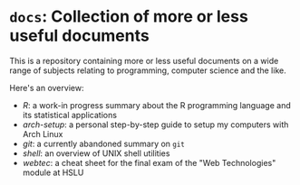 # `docs`: Collection of more or less useful documents

This is a repository containing more or less useful documents on a wide range of
subjects relating to programming, computer science and the like.

Here's an overview:

- _R_: a work-in progress summary about the R programming language and its
  statistical applications
- _arch-setup_: a personal step-by-step guide to setup my computers with Arch
  Linux
- _git_: a currently abandoned summary on `git`
- _shell_: an overview of UNIX shell utilities
- _webtec_: a cheat sheet for the final exam of the "Web Technologies" module at
  HSLU
